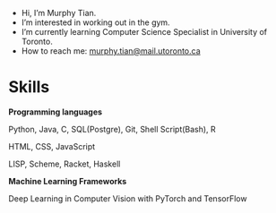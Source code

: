 - Hi, I’m Murphy Tian.
- I’m interested in working out in the gym.
- I’m currently learning Computer Science Specialist in University of Toronto.
- How to reach me: murphy.tian@mail.utoronto.ca

# Skills
**Programming languages**

Python, Java, C, SQL(Postgre), Git, Shell Script(Bash), R

HTML, CSS, JavaScript

LISP, Scheme, Racket, Haskell

**Machine Learning Frameworks**

Deep Learning in Computer Vision with PyTorch and TensorFlow
